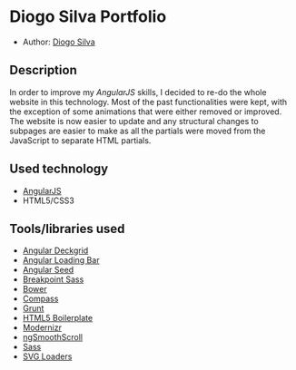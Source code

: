 # Diogo Silva Portfolio

* Author: [Diogo Silva](https://github.com/diogomiguel)

## Description

In order to improve my *AngularJS* skills, I decided to re-do the whole website in this technology. Most of the past functionalities were kept, with the exception of some animations that were either removed or improved.
The website is now easier to update and any structural changes to subpages are easier to make as all the partials were moved from the JavaScript to separate HTML partials.

## Used technology

- [AngularJS](https://angularjs.org/)
- HTML5/CSS3

## Tools/libraries used

- [Angular Deckgrid](http://akoenig.github.io/angular-deckgrid)
- [Angular Loading Bar](https://github.com/chieffancypants/angular-loading-bar)
- [Angular Seed](https://github.com/angular/angular-seed)
- [Breakpoint Sass](http://breakpoint-sass.com/)
- [Bower](https://github.com/use-init/init)
- [Compass](http://compass-style.org/)
- [Grunt](http://gruntjs.com/)
- [HTML5 Boilerplate](https://html5boilerplate.com)
- [Modernizr](http://modernizr.com/)
- [ngSmoothScroll](https://github.com/d-oliveros/ngSmoothScroll)
- [Sass](https://angularjs.org/)
- [SVG Loaders](https://github.com/SamHerbert/SVG-Loaders)